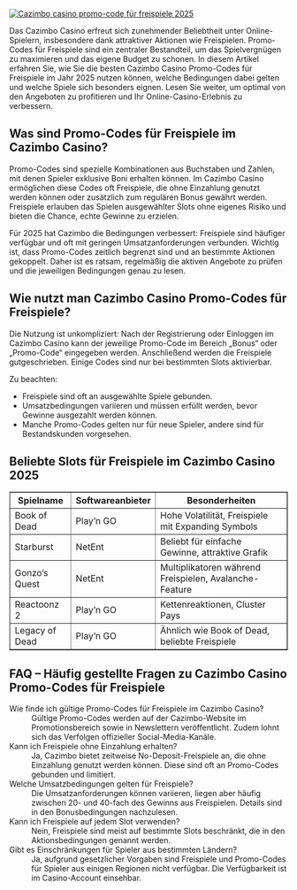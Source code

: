 [![Cazimbo casino promo-code für freispiele 2025](https://123-caf.pages.dev/gitsignup.png)](https://vrmoo.ru/Bt82HjjY)

<p>Das Cazimbo Casino erfreut sich zunehmender Beliebtheit unter Online-Spielern, insbesondere dank attraktiver Aktionen wie Freispielen. Promo-Codes für Freispiele sind ein zentraler Bestandteil, um das Spielvergnügen zu maximieren und das eigene Budget zu schonen. In diesem Artikel erfahren Sie, wie Sie die besten Cazimbo Casino Promo-Codes für Freispiele im Jahr 2025 nutzen können, welche Bedingungen dabei gelten und welche Spiele sich besonders eignen. Lesen Sie weiter, um optimal von den Angeboten zu profitieren und Ihr Online-Casino-Erlebnis zu verbessern.</p>  <h2>Was sind Promo-Codes für Freispiele im Cazimbo Casino?</h2> <p>Promo-Codes sind spezielle Kombinationen aus Buchstaben und Zahlen, mit denen Spieler exklusive Boni erhalten können. Im Cazimbo Casino ermöglichen diese Codes oft Freispiele, die ohne Einzahlung genutzt werden können oder zusätzlich zum regulären Bonus gewährt werden. Freispiele erlauben das Spielen ausgewählter Slots ohne eigenes Risiko und bieten die Chance, echte Gewinne zu erzielen.</p> <p>Für 2025 hat Cazimbo die Bedingungen verbessert: Freispiele sind häufiger verfügbar und oft mit geringen Umsatzanforderungen verbunden. Wichtig ist, dass Promo-Codes zeitlich begrenzt sind und an bestimmte Aktionen gekoppelt. Daher ist es ratsam, regelmäßig die aktiven Angebote zu prüfen und die jeweiligen Bedingungen genau zu lesen.</p>  <h2>Wie nutzt man Cazimbo Casino Promo-Codes für Freispiele?</h2> <p>Die Nutzung ist unkompliziert: Nach der Registrierung oder Einloggen im Cazimbo Casino kann der jeweilige Promo-Code im Bereich „Bonus“ oder „Promo-Code“ eingegeben werden. Anschließend werden die Freispiele gutgeschrieben. Einige Codes sind nur bei bestimmten Slots aktivierbar.</p> <p>Zu beachten:</p> <ul>   <li>Freispiele sind oft an ausgewählte Spiele gebunden.</li>   <li>Umsatzbedingungen variieren und müssen erfüllt werden, bevor Gewinne ausgezahlt werden können.</li>   <li>Manche Promo-Codes gelten nur für neue Spieler, andere sind für Bestandskunden vorgesehen.</li> </ul>  <h2>Beliebte Slots für Freispiele im Cazimbo Casino 2025</h2> <table border="1" cellpadding="5" cellspacing="0">   <thead>     <tr>       <th>Spielname</th>       <th>Softwareanbieter</th>       <th>Besonderheiten</th>     </tr>   </thead>   <tbody>     <tr>       <td>Book of Dead</td>       <td>Play’n GO</td>       <td>Hohe Volatilität, Freispiele mit Expanding Symbols</td>     </tr>     <tr>       <td>Starburst</td>       <td>NetEnt</td>       <td>Beliebt für einfache Gewinne, attraktive Grafik</td>     </tr>     <tr>       <td>Gonzo’s Quest</td>       <td>NetEnt</td>       <td>Multiplikatoren während Freispielen, Avalanche-Feature</td>     </tr>     <tr>       <td>Reactoonz 2</td>       <td>Play’n GO</td>       <td>Kettenreaktionen, Cluster Pays</td>     </tr>     <tr>       <td>Legacy of Dead</td>       <td>Play’n GO</td>       <td>Ähnlich wie Book of Dead, beliebte Freispiele</td>     </tr>   </tbody> </table>  <h2>FAQ – Häufig gestellte Fragen zu Cazimbo Casino Promo-Codes für Freispiele</h2> <dl>   <dt>Wie finde ich gültige Promo-Codes für Freispiele im Cazimbo Casino?</dt>   <dd>Gültige Promo-Codes werden auf der Cazimbo-Website im Promotionsbereich sowie in Newslettern veröffentlicht. Zudem lohnt sich das Verfolgen offizieller Social-Media-Kanäle.</dd>    <dt>Kann ich Freispiele ohne Einzahlung erhalten?</dt>   <dd>Ja, Cazimbo bietet zeitweise No-Deposit-Freispiele an, die ohne Einzahlung genutzt werden können. Diese sind oft an Promo-Codes gebunden und limitiert.</dd>    <dt>Welche Umsatzbedingungen gelten für Freispiele?</dt>   <dd>Die Umsatzanforderungen können variieren, liegen aber häufig zwischen 20- und 40-fach des Gewinns aus Freispielen. Details sind in den Bonusbedingungen nachzulesen.</dd>    <dt>Kann ich Freispiele auf jedem Slot verwenden?</dt>   <dd>Nein, Freispiele sind meist auf bestimmte Slots beschränkt, die in den Aktionsbedingungen genannt werden.</dd>    <dt>Gibt es Einschränkungen für Spieler aus bestimmten Ländern?</dt>   <dd>Ja, aufgrund gesetzlicher Vorgaben sind Freispiele und Promo-Codes für Spieler aus einigen Regionen nicht verfügbar. Die Verfügbarkeit ist im Casino-Account einsehbar.</dd> </dl>